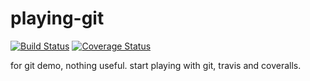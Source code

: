 # playing-git

[![Build Status](https://travis-ci.org/lipp/playing-git.svg?branch=master)](https://travis-ci.org/lipp/playing-git) [![Coverage Status](https://coveralls.io/repos/lipp/playing-git/badge.svg?branch=master&service=github)](https://coveralls.io/github/lipp/playing-git?branch=master)

for git demo, nothing useful. start playing with git, travis and coveralls.
